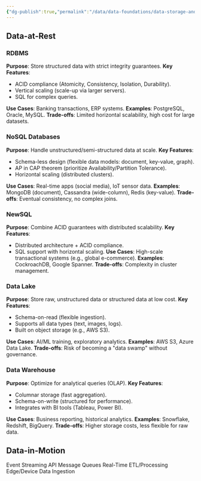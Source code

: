 ```yaml
---
{"dg-publish":true,"permalink":"/data/data-foundations/data-storage-and-processing-taxonomy/"}
---
```



## Data-at-Rest 
### RDBMS
**Purpose**: Store structured data with strict integrity guarantees.
**Key Features**:
- ACID compliance (Atomicity, Consistency, Isolation, Durability).
- Vertical scaling (scale-up via larger servers).
- SQL for complex queries.

**Use Cases**: Banking transactions, ERP systems.
**Examples**: PostgreSQL, Oracle, MySQL.
**Trade-offs**: Limited horizontal scalability, high cost for large datasets.
### NoSQL Databases
**Purpose**: Handle unstructured/semi-structured data at scale.
**Key Features**:
- Schema-less design (flexible data models: document, key-value, graph).
- AP in CAP theorem (prioritize Availability/Partition Tolerance).
 - Horizontal scaling (distributed clusters).

**Use Cases**: Real-time apps (social media), IoT sensor data.
**Examples**: MongoDB (document), Cassandra (wide-column), Redis (key-value).
**Trade-offs**: Eventual consistency, no complex joins.
### NewSQL
**Purpose**: Combine ACID guarantees with distributed scalability.
**Key Features**:
- Distributed architecture + ACID compliance.
 - SQL support with horizontal scaling.
**Use Cases**: High-scale transactional systems (e.g., global e-commerce).
**Examples**: CockroachDB, Google Spanner.
**Trade-offs**: Complexity in cluster management.

### Data Lake
**Purpose**: Store raw, unstructured data or structured data at low cost.
**Key Features**:
- Schema-on-read (flexible ingestion).
- Supports all data types (text, images, logs).
- Built on object storage (e.g., AWS S3).

**Use Cases**: AI/ML training, exploratory analytics.
**Examples**: AWS S3, Azure Data Lake.
**Trade-offs**: Risk of becoming a "data swamp" without governance.
### Data Warehouse
**Purpose**: Optimize for analytical queries (OLAP).
**Key Features**:
- Columnar storage (fast aggregation).
- Schema-on-write (structured for performance).
- Integrates with BI tools (Tableau, Power BI).

**Use Cases**: Business reporting, historical analytics.
**Examples**: Snowflake, Redshift, BigQuery.
**Trade-offs**: Higher storage costs, less flexible for raw data.
## Data-in-Motion
Event Streaming
API
Message Queues
Real-Time ETL/Processing
Edge/Device Data Ingestion




















